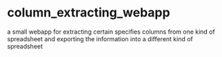 # column_extracting_webapp
a small webapp for extracting certain specifies columns from one kind of spreadsheet and exporting the information into a different kind of spreadsheet  

